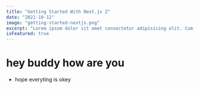 ```yaml
---
title: "Getting Started With Next.js 2"
date: "2021-10-12"
image: "getting-started-nextjs.png"
excerpt: "Lorem ipsum dolor sit amet consectetur adipisicing elit. Cum exercitationem fuga temporibus atque quod voluptate illum dicta eum optio eius?"
isFeatured: true
---
```


# hey buddy how are you

- hope everyting is okey
